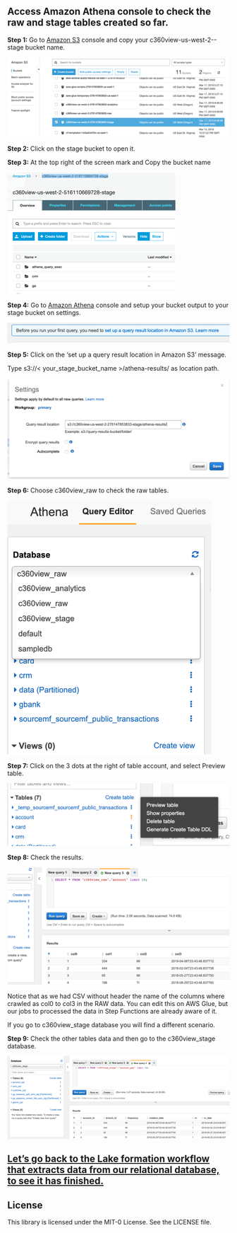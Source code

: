 ## Access Amazon Athena console to check the raw and stage tables created so far.

**Step 1:** Go to [Amazon S3](https://s3.console.aws.amazon.com/s3/home?region=us-west-2) console and copy your c360view-us-west-2-<account id>-stage bucket name.

![bp 0](pic-at00.png)


**Step 2:** Click on the stage bucket to open it.


**Step 3:** At the top right of the screen mark and Copy the bucket name

![bp 0](pic-at01.png)


**Step 4:** Go to [Amazon Athena](https://us-west-2.console.aws.amazon.com/athena/home?region=us-west-2) console and setup your bucket output to your stage bucket on settings.

![bp 0](pic-at02.png)


**Step 5:** Click on the ‘set up a query result location in Amazon S3’ message.

Type s3://< your_stage_bucket_name >/athena-results/ as location path.

![bp 0](pic-at03.png)

**Step 6:** Choose c360view_raw to check the raw tables.

![bp 0](pic-at04.png)

**Step 7:** Click on the 3 dots at the right of table account, and select Preview table.

![bp 0](pic-at05.png)

**Step 8:** Check the results.

![bp 0](pic-at06.png)


Notice that as we had CSV without header the name of the columns where crawled as col0 to col3 in the RAW data.
You can edit this on AWS Glue, but our jobs to processed the data in Step Functions are already aware of it.

If you go to c360view_stage database you will find a different scenario.

**Step 9:** Check the other tables data and then go to the c360view_stage database.

![bp 0](pic-at07.png)




## [Let’s go back to the Lake formation workflow that extracts data from our relational database, to see it has finished.](../lfworkflow/README.md)


## License

This library is licensed under the MIT-0 License. See the LICENSE file.
